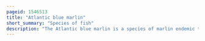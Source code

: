 ```yaml
---
pageid: 1546513
title: "Atlantic blue marlin"
short_summary: "Species of fish"
description: "The Atlantic blue marlin is a species of marlin endemic to the Atlantic Ocean. It is closely related to and often considered Conspecific with the indo-pacific blue Marlin simply called blue Marlin. Some Authorities consider both Species distinct."
---
```

